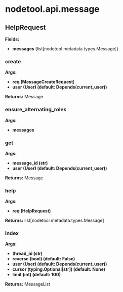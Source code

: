 # nodetool.api.message

## HelpRequest

**Fields:**
- **messages** (list[nodetool.metadata.types.Message])


### create

**Args:**
- **req (MessageCreateRequest)**
- **user (User) (default: Depends(current_user))**

**Returns:** Message

### ensure_alternating_roles

**Args:**
- **messages**

### get

**Args:**
- **message_id (str)**
- **user (User) (default: Depends(current_user))**

**Returns:** Message

### help

**Args:**
- **req (HelpRequest)**

**Returns:** list[nodetool.metadata.types.Message]

### index

**Args:**
- **thread_id (str)**
- **reverse (bool) (default: False)**
- **user (User) (default: Depends(current_user))**
- **cursor (typing.Optional[str]) (default: None)**
- **limit (int) (default: 100)**

**Returns:** MessageList


